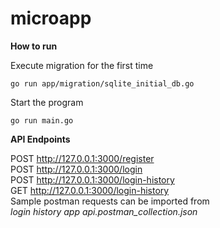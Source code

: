 
# microapp
**How to run**

Execute migration for the first time

    go run app/migration/sqlite_initial_db.go 

Start the program

    go run main.go

**API Endpoints**

POST http://127.0.0.1:3000/register  <br>
POST http://127.0.0.1:3000/login  <br>
POST http://127.0.0.1:3000/login-history  <br>
GET http://127.0.0.1:3000/login-history  <br>
Sample postman requests can be imported from  <br>
*login history app api.postman_collection.json*
